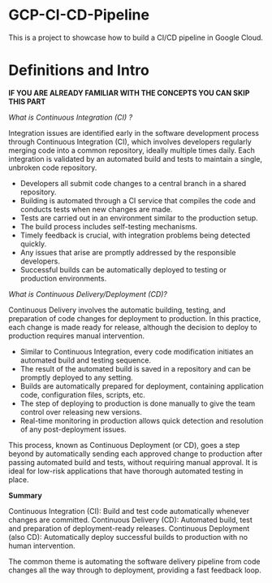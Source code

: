 # GCP-CI-CD-Pipeline
This is a project to showcase how to build a CI/CD pipeline in Google Cloud.

# Definitions and Intro

**IF YOU ARE ALREADY FAMILIAR WITH THE CONCEPTS YOU CAN SKIP THIS PART**

_What is Continuous Integration (CI) ?_

Integration issues are identified early in the software development process through Continuous Integration (CI), which involves developers regularly merging code into a common repository, ideally multiple times daily. Each integration is validated by an automated build and tests to maintain a single, unbroken code repository.

+ Developers all submit code changes to a central branch in a shared repository. 
+ Building is automated through a CI service that compiles the code and conducts tests when new changes are made.
+ Tests are carried out in an environment similar to the production setup.
+ The build process includes self-testing mechanisms.
+ Timely feedback is crucial, with integration problems being detected quickly.
+ Any issues that arise are promptly addressed by the responsible developers.
+ Successful builds can be automatically deployed to testing or production environments.

_What is Continuous Delivery/Deployment (CD)?_

Continuous Delivery involves the automatic building, testing, and preparation of code changes for deployment to production. In this practice, each change is made ready for release, although the decision to deploy to production requires manual intervention.

+ Similar to Continuous Integration, every code modification initiates an automated build and testing sequence.
+ The result of the automated build is saved in a repository and can be promptly deployed to any setting.
+ Builds are automatically prepared for deployment, containing application code, configuration files, scripts, etc.
+ The step of deploying to production is done manually to give the team control over releasing new versions.
+ Real-time monitoring in production allows quick detection and resolution of any post-deployment issues.

This process, known as Continuous Deployment (or CD), goes a step beyond by automatically sending each approved change to production after passing automated build and tests, without requiring manual approval. It is ideal for low-risk applications that have thorough automated testing in place.

**Summary**

Continuous Integration (CI): Build and test code automatically whenever changes are committed.
Continuous Delivery (CD): Automated build, test and preparation of deployment-ready releases.
Continuous Deployment (also CD): Automatically deploy successful builds to production with no human intervention. 

The common theme is automating the software delivery pipeline from code changes all the way through to deployment, providing a fast feedback loop.
